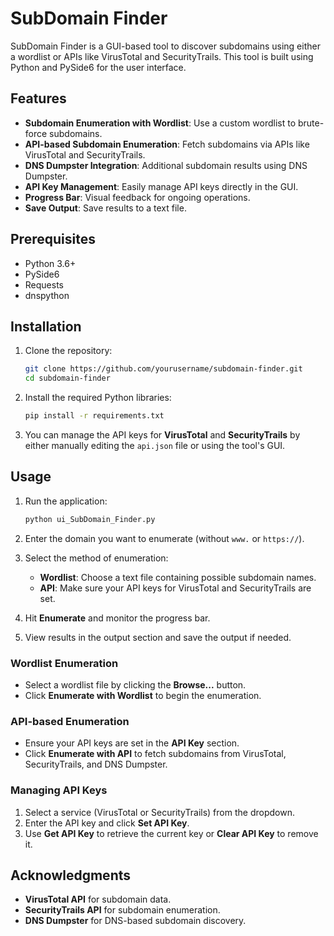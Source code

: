 # SubDomain Finder

SubDomain Finder is a GUI-based tool to discover subdomains using either a wordlist or APIs like VirusTotal and SecurityTrails. This tool is built using Python and PySide6 for the user interface.

## Features
- **Subdomain Enumeration with Wordlist**: Use a custom wordlist to brute-force subdomains.
- **API-based Subdomain Enumeration**: Fetch subdomains via APIs like VirusTotal and SecurityTrails.
- **DNS Dumpster Integration**: Additional subdomain results using DNS Dumpster.
- **API Key Management**: Easily manage API keys directly in the GUI.
- **Progress Bar**: Visual feedback for ongoing operations.
- **Save Output**: Save results to a text file.

## Prerequisites
- Python 3.6+
- PySide6
- Requests
- dnspython

## Installation

1. Clone the repository:
    ```bash
    git clone https://github.com/yourusername/subdomain-finder.git
    cd subdomain-finder
    ```

2. Install the required Python libraries:
    ```bash
    pip install -r requirements.txt
    ```

3. You can manage the API keys for **VirusTotal** and **SecurityTrails** by either manually editing the `api.json` file or using the tool's GUI.

## Usage

1. Run the application:
    ```bash
    python ui_SubDomain_Finder.py
    ```

2. Enter the domain you want to enumerate (without `www.` or `https://`).
   
3. Select the method of enumeration:
    - **Wordlist**: Choose a text file containing possible subdomain names.
    - **API**: Make sure your API keys for VirusTotal and SecurityTrails are set.

4. Hit **Enumerate** and monitor the progress bar.

5. View results in the output section and save the output if needed.

### Wordlist Enumeration

- Select a wordlist file by clicking the **Browse...** button.
- Click **Enumerate with Wordlist** to begin the enumeration.

### API-based Enumeration

- Ensure your API keys are set in the **API Key** section.
- Click **Enumerate with API** to fetch subdomains from VirusTotal, SecurityTrails, and DNS Dumpster.

### Managing API Keys

1. Select a service (VirusTotal or SecurityTrails) from the dropdown.
2. Enter the API key and click **Set API Key**.
3. Use **Get API Key** to retrieve the current key or **Clear API Key** to remove it.

## Acknowledgments
- **VirusTotal API** for subdomain data.
- **SecurityTrails API** for subdomain enumeration.
- **DNS Dumpster** for DNS-based subdomain discovery.


